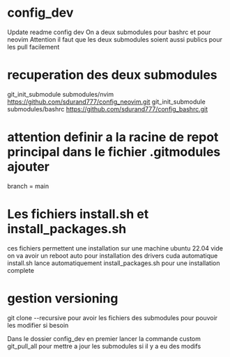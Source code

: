 # config_dev
Update readme config dev
On a deux submodules pour bashrc et pour neovim
Attention il faut que les deux submodules soient aussi publics pour les pull facilement

# recuperation des deux submodules
git_init_submodule submodules/nvim https://github.com/sdurand777/config_neovim.git
git_init_submodule submodules/bashrc https://github.com/sdurand777/config_bashrc.git

# attention definir a la racine de repot principal dans le fichier .gitmodules ajouter
branch = main

# Les fichiers install.sh et install_packages.sh 
ces fichiers permettent une installation sur une machine ubuntu 22.04 vide on va avoir un reboot auto pour installation des drivers cuda automatique install.sh lance automatiquement install_packages.sh pour une installation complete

# gestion versioning
git clone --recursive pour avoir les fichiers des submodules pour pouvoir les modifier si besoin

Dans le dossier config_dev en premier lancer la commande custom git_pull_all pour mettre a jour les submodules si il y a eu des modifs
